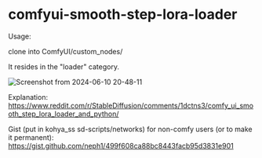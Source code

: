 # comfyui-smooth-step-lora-loader

Usage:

clone into ComfyUI/custom_nodes/

It resides in the "loader" category.

![Screenshot from 2024-06-10 20-48-11](https://github.com/neph1/comfyui-smooth-step-lora-loader/assets/7988802/e898dba8-8e78-427d-8424-3ea0d0984873)

Explanation:
https://www.reddit.com/r/StableDiffusion/comments/1dctns3/comfy_ui_smooth_step_lora_loader_and_python/

Gist (put in kohya_ss sd-scripts/networks) for non-comfy users (or to make it permanent):
https://gist.github.com/neph1/499f608ca88bc8443facb95d3831e901

